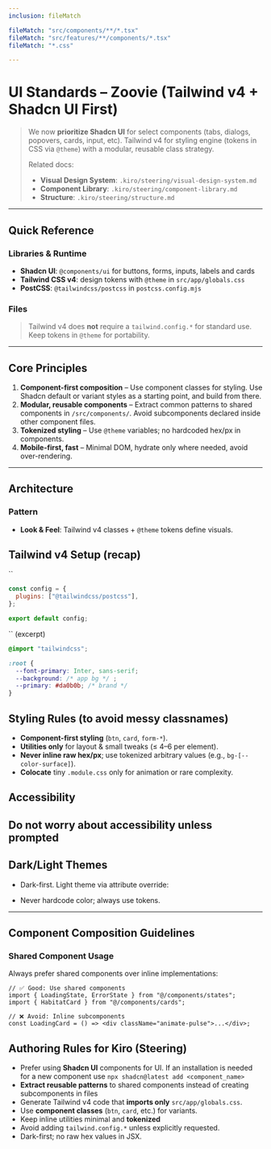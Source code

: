 ```yaml
---
inclusion: fileMatch

fileMatch: "src/components/**/*.tsx"
fileMatch: "src/features/**/components/*.tsx"
fileMatch: "*.css"

---
```


# UI Standards – Zoovie (Tailwind v4 + Shadcn UI First)

> We now **prioritize Shadcn UI** for select components (tabs, dialogs, popovers, cards, input, etc). Tailwind v4 for styling engine (tokens in CSS via `@theme`) with a modular, reusable class strategy.
>
> Related docs:
>
> - **Visual Design System**: `.kiro/steering/visual-design-system.md`
> - **Component Library**: `.kiro/steering/component-library.md`
> - **Structure**: `.kiro/steering/structure.md`

---

## Quick Reference

### Libraries & Runtime

- **Shadcn UI**: `@components/ui` for buttons, forms, inputs, labels and cards
- **Tailwind CSS v4**: design tokens with `@theme` in `src/app/globals.css`
- **PostCSS**: `@tailwindcss/postcss` in `postcss.config.mjs`

### Files

> Tailwind v4 does **not** require a `tailwind.config.*` for standard use. Keep tokens in `@theme` for portability.

---

## Core Principles

1. **Component-first composition** – Use component classes for styling. Use Shadcn default or variant styles as a starting point, and build from there.
2. **Modular, reusable components** – Extract common patterns to shared components in `/src/components/`. Avoid subcomponents declared inside other component files.
3. **Tokenized styling** – Use `@theme` variables; no hardcoded hex/px in components.
4. **Mobile-first, fast** – Minimal DOM, hydrate only where needed, avoid over-rendering.

---

## Architecture

### Pattern

- **Look & Feel**: Tailwind v4 classes + `@theme` tokens define visuals.

## Tailwind v4 Setup (recap)

\`\`

```js
const config = {
  plugins: ["@tailwindcss/postcss"],
};

export default config;
```

\`\` (excerpt)

```css
@import "tailwindcss";

:root {
  --font-primary: Inter, sans-serif;
  --background: /* app bg */ ;
  --primary: #da0b0b; /* brand */
}
```

## Styling Rules (to avoid messy classnames)

- **Component-first styling** (`btn`, `card`, `form-*`).
- **Utilities only** for layout & small tweaks (≤ 4–6 per element).
- **Never inline raw hex/px**; use tokenized arbitrary values (e.g., `bg-[--color-surface]`).
- **Colocate** tiny `.module.css` only for animation or rare complexity.

## Accessibility

## Do not worry about accessibility unless prompted

## Dark/Light Themes

- Dark-first. Light theme via attribute override:

- Never hardcode color; always use tokens.

---

## Component Composition Guidelines

### Shared Component Usage

Always prefer shared components over inline implementations:

```tsx
// ✅ Good: Use shared components
import { LoadingState, ErrorState } from "@/components/states";
import { HabitatCard } from "@/components/cards";

// ❌ Avoid: Inline subcomponents
const LoadingCard = () => <div className="animate-pulse">...</div>;
```

## Authoring Rules for Kiro (Steering)

- Prefer using **Shadcn UI** components for UI. If an installation is needed for a new component use `npx shadcn@latest add <component_name>`
- **Extract reusable patterns** to shared components instead of creating subcomponents in files
- Generate Tailwind v4 code that **imports only** `src/app/globals.css`.
- Use **component classes** (`btn`, `card`, etc.) for variants.
- Keep inline utilities minimal and **tokenized**
- Avoid adding `tailwind.config.*` unless explicitly requested.
- Dark-first; no raw hex values in JSX.
